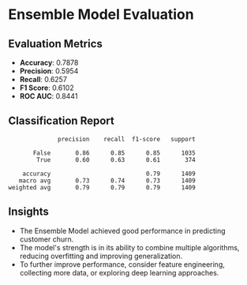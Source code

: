 # Ensemble Model Evaluation

## Evaluation Metrics

- **Accuracy**: 0.7878
- **Precision**: 0.5954
- **Recall**: 0.6257
- **F1 Score**: 0.6102
- **ROC AUC**: 0.8441

## Classification Report

```
              precision    recall  f1-score   support

       False       0.86      0.85      0.85      1035
        True       0.60      0.63      0.61       374

    accuracy                           0.79      1409
   macro avg       0.73      0.74      0.73      1409
weighted avg       0.79      0.79      0.79      1409

```

## Insights

- The Ensemble Model achieved good performance in predicting customer churn.
- The model's strength is in its ability to combine multiple algorithms, reducing overfitting and improving generalization.
- To further improve performance, consider feature engineering, collecting more data, or exploring deep learning approaches.
